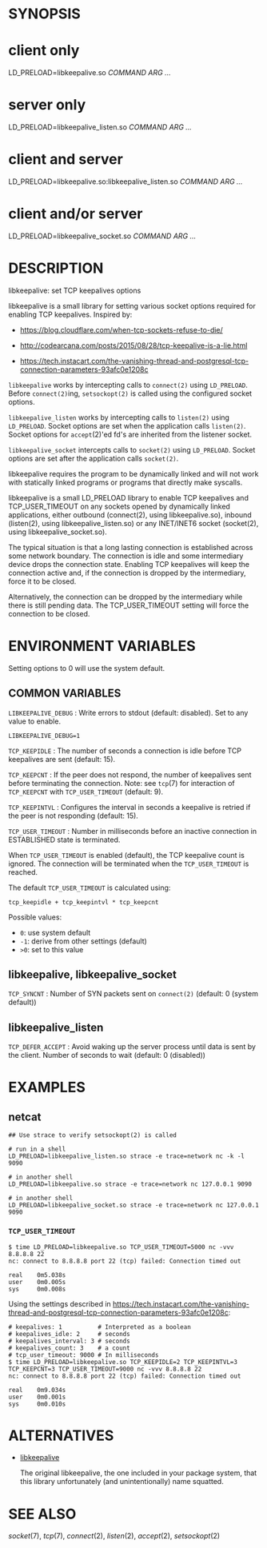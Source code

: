 # SYNOPSIS

# client only

LD_PRELOAD=libkeepalive.so *COMMAND* *ARG* *...*

# server only

LD_PRELOAD=libkeepalive_listen.so *COMMAND* *ARG* *...*

# client and server

LD_PRELOAD=libkeepalive.so:libkeepalive_listen.so *COMMAND* *ARG* *...*

# client and/or server

LD_PRELOAD=libkeepalive_socket.so *COMMAND* *ARG* *...*

# DESCRIPTION

libkeepalive: set TCP keepalives options

libkeepalive is a small library for setting various socket options
required for enabling TCP keepalives. Inspired by:

* https://blog.cloudflare.com/when-tcp-sockets-refuse-to-die/

* http://codearcana.com/posts/2015/08/28/tcp-keepalive-is-a-lie.html

* https://tech.instacart.com/the-vanishing-thread-and-postgresql-tcp-connection-parameters-93afc0e1208c

`libkeepalive` works by intercepting calls to `connect(2)` using
`LD_PRELOAD`. Before `connect(2)`ing, `setsockopt(2)` is called using
the configured socket options.

`libkeepalive_listen` works by intercepting calls to `listen(2)`
using `LD_PRELOAD`. Socket options are set when the application calls
`listen(2)`. Socket options for `accept`(2)'ed fd's are inherited from
the listener socket.

`libkeepalive_socket` intercepts calls to `socket(2)` using
`LD_PRELOAD`. Socket options are set after the application calls
`socket(2)`.

libkeepalive requires the program to be dynamically linked and will
not work with statically linked programs or programs that directly
make syscalls.

libkeepalive is a small LD_PRELOAD library to enable TCP keepalives and
TCP_USER_TIMEOUT on any sockets opened by dynamically linked applications,
either outbound (connect(2), using libkeepalive.so), inbound (listen(2),
using libkeepalive_listen.so) or any INET/INET6 socket (socket(2),
using libkeepalive_socket.so).

The typical situation is that a long lasting connection is established
across some network boundary. The connection is idle and some intermediary
device drops the connection state. Enabling TCP keepalives will keep the
connection active and, if the connection is dropped by the intermediary,
force it to be closed.

Alternatively, the connection can be dropped by the intermediary while
there is still pending data. The TCP_USER_TIMEOUT setting will force
the connection to be closed.

# ENVIRONMENT VARIABLES

Setting options to 0 will use the system default.

## COMMON VARIABLES

`LIBKEEPALIVE_DEBUG`
: Write errors to stdout (default: disabled). Set to any value to enable.

```
LIBKEEPALIVE_DEBUG=1
```

`TCP_KEEPIDLE`
: The number of seconds a connection is idle before TCP keepalives are sent
(default: 15).

`TCP_KEEPCNT`
: If the peer does not respond, the number of keepalives sent before
terminating the connection. Note: see `tcp`(7) for interaction of
`TCP_KEEPCNT` with `TCP_USER_TIMEOUT` (default: 9).

`TCP_KEEPINTVL`
: Configures the interval in seconds a keepalive is retried if the peer
is not responding (default: 15).

`TCP_USER_TIMEOUT`
: Number in milliseconds before an inactive connection in ESTABLISHED
state is terminated.

When `TCP_USER_TIMEOUT` is enabled (default), the TCP keepalive count is
ignored. The connection will be terminated when the `TCP_USER_TIMEOUT`
is reached.

The default `TCP_USER_TIMEOUT` is calculated using:

```
tcp_keepidle + tcp_keepintvl * tcp_keepcnt
```

Possible values:

* `0`: use system default
* `-1`: derive from other settings (default)
* `>0`: set to this value

## libkeepalive, libkeepalive_socket

`TCP_SYNCNT`
: Number of SYN packets sent on `connect(2)` (default: 0 (system default))

## libkeepalive_listen

`TCP_DEFER_ACCEPT`
: Avoid waking up the server process until data is sent by the
client. Number of seconds to wait (default: 0 (disabled))

# EXAMPLES

## netcat

```shell
## Use strace to verify setsockopt(2) is called

# run in a shell
LD_PRELOAD=libkeepalive_listen.so strace -e trace=network nc -k -l 9090

# in another shell
LD_PRELOAD=libkeepalive.so strace -e trace=network nc 127.0.0.1 9090

# in another shell
LD_PRELOAD=libkeepalive_socket.so strace -e trace=network nc 127.0.0.1 9090
```

### `TCP_USER_TIMEOUT`

```shell
$ time LD_PRELOAD=libkeepalive.so TCP_USER_TIMEOUT=5000 nc -vvv 8.8.8.8 22
nc: connect to 8.8.8.8 port 22 (tcp) failed: Connection timed out

real    0m5.038s
user    0m0.005s
sys     0m0.008s
```

Using the settings described in https://tech.instacart.com/the-vanishing-thread-and-postgresql-tcp-connection-parameters-93afc0e1208c:

```shell
# keepalives: 1          # Interpreted as a boolean
# keepalives_idle: 2     # seconds
# keepalives_interval: 3 # seconds
# keepalives_count: 3    # a count
# tcp_user_timeout: 9000 # In milliseconds
$ time LD_PRELOAD=libkeepalive.so TCP_KEEPIDLE=2 TCP_KEEPINTVL=3 TCP_KEEPCNT=3 TCP_USER_TIMEOUT=9000 nc -vvv 8.8.8.8 22
nc: connect to 8.8.8.8 port 22 (tcp) failed: Connection timed out

real    0m9.034s
user    0m0.001s
sys     0m0.010s
```

# ALTERNATIVES

* [libkeepalive](http://libkeepalive.sourceforge.net/)

  The original libkeepalive, the one included in your package system,
  that this library unfortunately (and unintentionally) name squatted.

# SEE ALSO

*socket*(7), *tcp*(7), *connect*(2), *listen*(2), *accept*(2), *setsockopt*(2)
